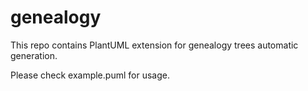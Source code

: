# genealogy

This repo contains PlantUML extension for genealogy trees automatic generation.

Please check example.puml for usage.
